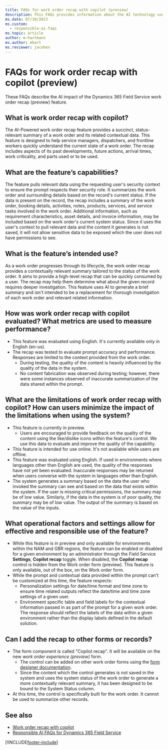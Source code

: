 ```yaml
---
title: FAQs for work order recap with copilot (preview)
description: This FAQs provides information about the AI technology used in the work order recap feature.
ms.date: 07/10/2023
ms.custom: 
  - responsible-ai-faqs
ms.topic: article
author: m-hartmann
ms.author: mhart
ms.reviewer: jacohen
---
```


# FAQs for work order recap with copilot (preview)

These FAQs describe the AI impact of the Dynamics 365 Field Service work order recap (preview) feature.

## What is work order recap with copilot?

The AI-Powered work order recap feature provides a succinct, status-relevant summary of a work order and its related contextual data. This feature is designed to help service managers, dispatchers, and frontline workers quickly understand the current state of a work order. The recap includes aspects of its past developments, future actions, arrival times, work criticality, and parts used or to be used.

## What are the feature’s capabilities?

The feature pulls relevant data using the requesting user's security context to ensure the prompt respects their security role. It summarizes the work order and surrounding details based on the record's current status. If the data is present on the record, the recap includes a summary of the work order, booking details, activities, notes, products, services, and service tasks involved in the work order. Additional information, such as requirement characteristics, asset details, and invoice information, may be included based on the work order's current system status. Since it uses the user's context to pull relevant data and the content it generates is not saved, it will not allow sensitive data to be exposed which the user does not have permissions to see.

## What is the feature’s intended use?

As a work order progresses through its lifecycle, the work order recap provides a contextually relevant summary tailored to the status of the work order. It aims to provide a high-level recap that can be quickly consumed by a user. The recap may help them determine what about the given record requires deeper investigation. This feature uses AI to generate a brief summary and isn't intended to be a replacement for thorough investigation of each work order and relevant related information.

## How was work order recap with copilot evaluated? What metrics are used to measure performance?

- This feature was evaluated using English. It's currently available only in English (en-us).
- The recap was tested to evaluate prompt accuracy and performance. Responses are limited to the context provided from the work order.
  - During testing, the quality of the content is heavily influenced by the quality of the data in the system.
  - No content fabrication was observed during testing; however, there were some instances observed of inaccurate summarization of the data shared within the prompt.

## What are the limitations of work order recap with copilot? How can users minimize the impact of the limitations when using the system?

- This feature is currently in preview.
  - Users are encouraged to provide feedback on the quality of the content using the like/dislike icons within the feature's control. We use this data to evaluate and improve the quality of the capability.
- This feature is intended for use online. It's not available while users are offline.
- This feature was evaluated using English. If used in environments where languages other than English are used, the quality of the responses have not yet been evaluated. Inaccurate responses may be returned when users converse with the system in languages other than English.
- The system generates a summary based on the data the user who invoked the summary can see and based on the data that exists within the system. If the user is missing critical permissions, the summary may be of low value. Similarly, if the data in the system is of poor quality, the summary may be of low value. The output of the summary is based on the value of the inputs.

## What operational factors and settings allow for effective and responsible use of the feature?

- While this feature is in preview and only available for environments within the NAM and GBR regions, the feature can be enabled or disabled for a given environment by an administrator through the Field Service **Settings**, **Copilot recap** toggle. When disabled, the **Copilot recap** control is hidden from the Work order form (preview). This feature is only available, out of the box, on the Work order form.
- While the prompt and contextual data provided within the prompt can't be customized at this time, the feature respects:
  - Personalization settings for date/time format and time zone to ensure time related outputs reflect the date/time and time zone settings of a given user.
  - Environment specific table and field labels for the contextual information passed in as part of the prompt for a given work order. The response should reflect the labels of the data within a given environment rather than the display labels defined in the default solution.
 
## Can I add the recap to other forms or records?

- The form component is called "Copilot recap". It will be available on the new _work order experience (preview)_ form.
  - The control can be added on other work order forms using the [form designer documentation](https://learn.microsoft.com/en-us/power-apps/maker/model-driven-apps/additional-controls-for-dynamics-365-for-phones-and-tablets#using-controls-in-the-form-designer).
  - Since the content which the control generates is not saved in the system and uses the system status of the work order to generate a more contextually relevant summary, it has been designed to be bound to the System Status column.
- At this time, the control is specifically built for the work order. It cannot be used to summarize other records.

## See also

- [Work order recap with copilot](work-order-recap.md)
- [Responsible AI FAQs for Dynamics 365 Field Service](responsible-ai-overview.md)

[!INCLUDE[footer-include](../includes/footer-banner.md)]
